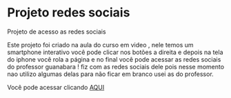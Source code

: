 # Projeto redes sociais
 Projeto de acesso as redes sociais 

 Este projeto foi criado  na aula do curso em video , nele temos um smartphone interativo você pode clicar nos botões a direita e depois na tela do iphone você rola a página e no final você pode acessar as redes sociais do professor guanabara ! fiz com as redes sociais dele pois nesse momento nao utilizo algumas delas para não ficar em branco usei as do professor.

 Você pode acessar clicando <a href="https://caiopradodesouza.github.io/Projeto-redes-sociais/">AQUI</a>

